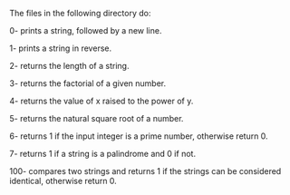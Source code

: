 The files in the following directory do:

0- prints a string, followed by a new line.

1- prints a string in reverse.

2- returns the length of a string.

3- returns the factorial of a given number.

4- returns the value of x raised to the power of y.

5- returns the natural square root of a number.

6- returns 1 if the input integer is a prime number, otherwise return 0.

7- returns 1 if a string is a palindrome and 0 if not.

100- compares two strings and returns 1 if the strings can be considered identical, otherwise return 0.
